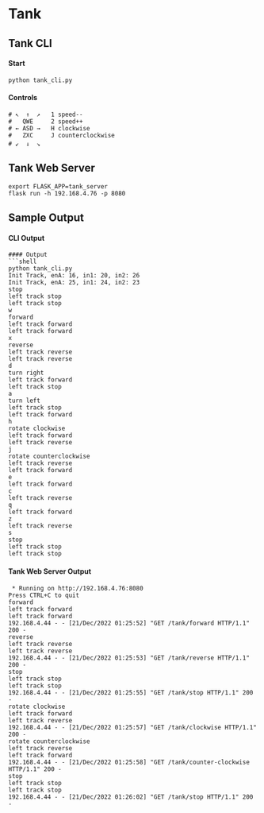 # Tank


## Tank CLI

#### Start

```shell
python tank_cli.py
```

#### Controls

```shell
# ↖  ↑  ↗   1 speed--
#   QWE     2 speed++
# ← ASD →   H clockwise
#   ZXC     J counterclockwise
# ↙  ↓  ↘　
```


## Tank Web Server

```shell
export FLASK_APP=tank_server
flask run -h 192.168.4.76 -p 8080
```




## Sample Output

#### CLI Output

```shell
#### Output
```shell
python tank_cli.py
Init Track, enA: 16, in1: 20, in2: 26
Init Track, enA: 25, in1: 24, in2: 23
stop
left track stop
left track stop
w
forward
left track forward
left track forward
x
reverse
left track reverse
left track reverse
d
turn right
left track forward
left track stop
a
turn left
left track stop
left track forward
h
rotate clockwise
left track forward
left track reverse
j
rotate counterclockwise
left track reverse
left track forward
e
left track forward
c
left track reverse
q
left track forward
z
left track reverse
s
stop
left track stop
left track stop
```

#### Tank Web Server Output

```shell
 * Running on http://192.168.4.76:8080
Press CTRL+C to quit
forward
left track forward
left track forward
192.168.4.44 - - [21/Dec/2022 01:25:52] "GET /tank/forward HTTP/1.1" 200 -
reverse
left track reverse
left track reverse
192.168.4.44 - - [21/Dec/2022 01:25:53] "GET /tank/reverse HTTP/1.1" 200 -
stop
left track stop
left track stop
192.168.4.44 - - [21/Dec/2022 01:25:55] "GET /tank/stop HTTP/1.1" 200 -
rotate clockwise
left track forward
left track reverse
192.168.4.44 - - [21/Dec/2022 01:25:57] "GET /tank/clockwise HTTP/1.1" 200 -
rotate counterclockwise
left track reverse
left track forward
192.168.4.44 - - [21/Dec/2022 01:25:58] "GET /tank/counter-clockwise HTTP/1.1" 200 -
stop
left track stop
left track stop
192.168.4.44 - - [21/Dec/2022 01:26:02] "GET /tank/stop HTTP/1.1" 200 -
```